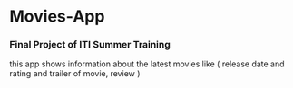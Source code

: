# Movies-App
### Final Project of ITI Summer Training 
this app shows information about the latest movies like ( release date and rating and trailer of movie, review )
